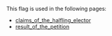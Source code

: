 This flag is used in the following pages:
 - [claims_of_the_halfling_elector](../events/claims_of_the_halfling_elector.md)
 - [result_of_the_petition](../events/result_of_the_petition.md)
